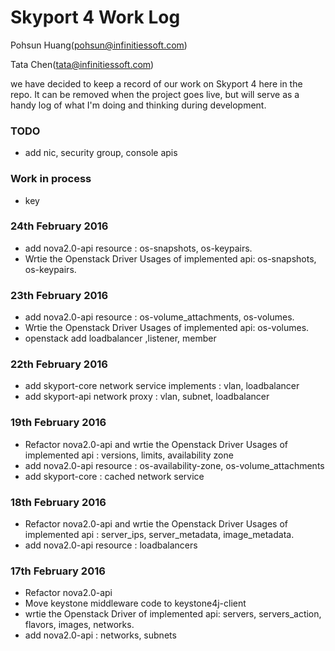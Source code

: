 # Skyport 4 Work Log

Pohsun Huang(pohsun@infinitiessoft.com)

Tata Chen(tata@infinitiessoft.com)

we have decided to keep a record of our work on Skyport 4 here in the repo. It can be removed when the project goes live, but will serve as a handy log of what I'm doing and thinking during development.

### TODO

* add nic, security group, console apis

### Work in process

* key

### 24th February 2016

* add nova2.0-api resource : os-snapshots, os-keypairs.
* Wrtie the Openstack Driver Usages of implemented api: os-snapshots, os-keypairs.

### 23th February 2016

* add nova2.0-api resource : os-volume_attachments, os-volumes.
* Wrtie the Openstack Driver Usages of implemented api: os-volumes.
* openstack add loadbalancer ,listener, member

### 22th February 2016

* add skyport-core network service implements : vlan, loadbalancer
* add skyport-api network proxy : vlan, subnet, loadbalancer

### 19th February 2016

* Refactor nova2.0-api and wrtie the Openstack Driver Usages of implemented api : versions, limits, availability zone
* add nova2.0-api resource : os-availability-zone, os-volume_attachments
* add skyport-core : cached network service

### 18th February 2016

* Refactor nova2.0-api and wrtie the Openstack Driver Usages of implemented api : server_ips, server_metadata, image_metadata.
* add nova2.0-api resource : loadbalancers

### 17th February 2016

* Refactor nova2.0-api
* Move keystone middleware code to keystone4j-client 
* wrtie the Openstack Driver of implemented api: servers, servers_action, flavors, images, networks.
* add nova2.0-api : networks, subnets

